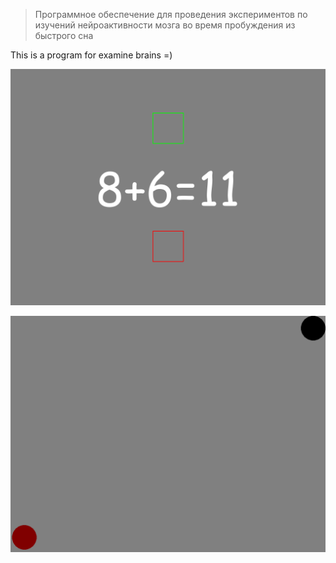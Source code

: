 > Программное обеспечение для проведения экспериментов по изучений нейроактивности мозга во время пробуждения из быстрого сна

This is a program for examine brains =)

![alt text](media/Задачки.gif)

![alt text](media/Мыши.gif)